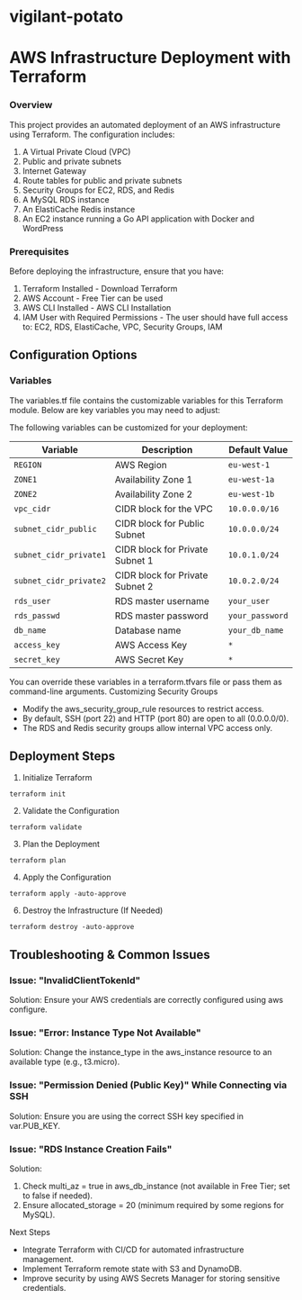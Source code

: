 # vigilant-potato

# AWS Infrastructure Deployment with Terraform
### Overview
This project provides an automated deployment of an AWS infrastructure using Terraform. The configuration includes:
1.  A Virtual Private Cloud (VPC)
2.	Public and private subnets
3.	Internet Gateway
4.	Route tables for public and private subnets
5.	Security Groups for EC2, RDS, and Redis
6.	A MySQL RDS instance
7.	An ElastiCache Redis instance
8.	An EC2 instance running a Go API application with Docker and WordPress
   
### Prerequisites
Before deploying the infrastructure, ensure that you have:

1.	Terraform Installed - Download Terraform
2.	AWS Account - Free Tier can be used
3.	AWS CLI Installed - AWS CLI Installation
4.	IAM User with Required Permissions - The user should have full access to:
EC2, RDS, ElastiCache, VPC, Security Groups, IAM

## Configuration Options
### Variables

The variables.tf file contains the customizable variables for this Terraform module. Below are key variables you may need to adjust:

The following variables can be customized for your deployment:

| Variable              | Description                        | Default Value  |
|-----------------------|------------------------------------|----------------|
| `REGION`              | AWS Region                         | `eu-west-1`    |
| `ZONE1`               | Availability Zone 1                | `eu-west-1a`   |
| `ZONE2`               | Availability Zone 2                | `eu-west-1b`   |
| `vpc_cidr`            | CIDR block for the VPC             | `10.0.0.0/16`  |
| `subnet_cidr_public`  | CIDR block for Public Subnet       | `10.0.0.0/24`  |
| `subnet_cidr_private1`| CIDR block for Private Subnet 1    | `10.0.1.0/24`  |
| `subnet_cidr_private2`| CIDR block for Private Subnet 2    | `10.0.2.0/24`  |
| `rds_user`            | RDS master username                | `your_user`    |
| `rds_passwd`          | RDS master password                | `your_password`|
| `db_name`             | Database name                      | `your_db_name` |
| `access_key`          | AWS Access Key                     | `*`            |
| `secret_key`          | AWS Secret Key                     | `*`            |

You can override these variables in a terraform.tfvars file or pass them as command-line arguments.
Customizing Security Groups
-   Modify the aws_security_group_rule resources to restrict access.
-	By default, SSH (port 22) and HTTP (port 80) are open to all (0.0.0.0/0).
-	The RDS and Redis security groups allow internal VPC access only.





## Deployment Steps
1. Initialize Terraform
```
terraform init
```
2. Validate the Configuration
```
terraform validate
```
3. Plan the Deployment
```
terraform plan
```
4. Apply the Configuration
```
terraform apply -auto-approve
```
6. Destroy the Infrastructure (If Needed)
```
terraform destroy -auto-approve
```

## Troubleshooting & Common Issues
### Issue: "InvalidClientTokenId"
Solution: Ensure your AWS credentials are correctly configured using aws configure.
### Issue: "Error: Instance Type Not Available"
Solution: Change the instance_type in the aws_instance resource to an available type (e.g., t3.micro).
### Issue: "Permission Denied (Public Key)" While Connecting via SSH
Solution: Ensure you are using the correct SSH key specified in var.PUB_KEY.
### Issue: "RDS Instance Creation Fails"
Solution:
1.	Check multi_az = true in aws_db_instance (not available in Free Tier; set to false if needed).
2.	Ensure allocated_storage = 20 (minimum required by some regions for MySQL).

Next Steps
-	Integrate Terraform with CI/CD for automated infrastructure management.
-	Implement Terraform remote state with S3 and DynamoDB.
-	Improve security by using AWS Secrets Manager for storing sensitive credentials.



